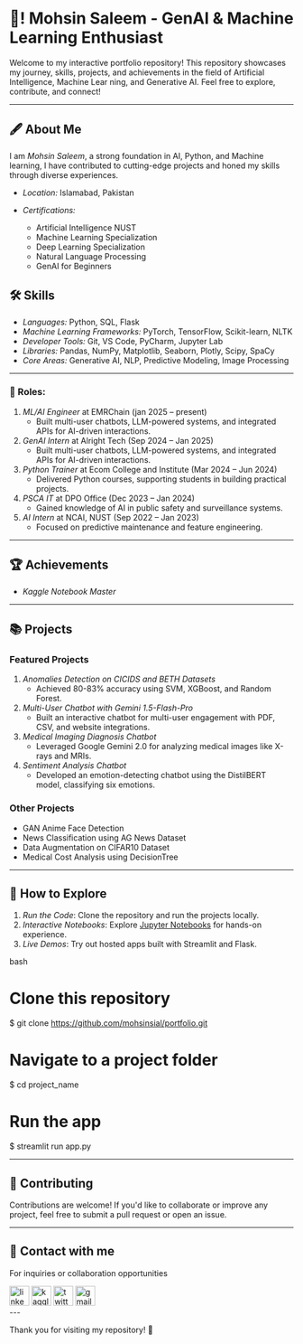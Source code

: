 # 👋! Mohsin Saleem - GenAI & Machine Learning Enthusiast 

Welcome to my interactive portfolio repository! This repository showcases my journey, skills, projects, and achievements in the field of Artificial Intelligence, Machine Lear ning, and Generative AI. Feel free to explore, contribute, and connect!

---

## 🖋 About Me

I am *Mohsin Saleem*, a strong foundation in AI, Python, and Machine learning, I have contributed to cutting-edge projects and honed my skills through diverse experiences.

- *Location:* Islamabad, Pakistan

- *Certifications:* 
  - Artificial Intelligence NUST
  - Machine Learning Specialization
  - Deep Learning Specialization
  - Natural Language Processing
  - GenAI for Beginners


## 🛠 Skills

- *Languages:* Python, SQL, Flask
- *Machine Learning Frameworks:* PyTorch, TensorFlow, Scikit-learn, NLTK
- *Developer Tools:* Git, VS Code, PyCharm, Jupyter Lab
- *Libraries:* Pandas, NumPy, Matplotlib, Seaborn, Plotly, Scipy, SpaCy
- *Core Areas:* Generative AI, NLP, Predictive Modeling, Image Processing

---
 
### 🚀 Roles:
1. *ML/AI Engineer* at EMRChain (jan 2025 – present)
   - Built multi-user chatbots, LLM-powered systems, and integrated APIs for AI-driven interactions. 
1. *GenAI Intern* at Alright Tech (Sep 2024 – Jan 2025)
   - Built multi-user chatbots, LLM-powered systems, and integrated APIs for AI-driven interactions.
2. *Python Trainer* at Ecom College and Institute (Mar 2024 – Jun 2024)
   - Delivered Python courses, supporting students in building practical projects.
3. *PSCA IT* at DPO Office (Dec 2023 – Jan 2024)
   - Gained knowledge of AI in public safety and surveillance systems.
4. *AI Intern* at NCAI, NUST (Sep 2022 – Jan 2023)
   - Focused on predictive maintenance and feature engineering.

---

## 🏆 Achievements

- *Kaggle Notebook Master*

---

## 📚 Projects

### Featured Projects

1. *Anomalies Detection on CICIDS and BETH Datasets*
   - Achieved 80-83% accuracy using SVM, XGBoost, and Random Forest.
2. *Multi-User Chatbot with Gemini 1.5-Flash-Pro*
   - Built an interactive chatbot for multi-user engagement with PDF, CSV, and website integrations.
3. *Medical Imaging Diagnosis Chatbot*
   - Leveraged Google Gemini 2.0 for analyzing medical images like X-rays and MRIs.
4. *Sentiment Analysis Chatbot*
   - Developed an emotion-detecting chatbot using the DistilBERT model, classifying six emotions.

### Other Projects

- GAN Anime Face Detection
- News Classification using AG News Dataset
- Data Augmentation on CIFAR10 Dataset
- Medical Cost Analysis using DecisionTree

---

## 🌟 How to Explore

1. *Run the Code*: Clone the repository and run the projects locally.
2. *Interactive Notebooks*: Explore [Jupyter Notebooks](https://www.kaggle.com/mohsinsial) for hands-on experience.
3. *Live Demos*: Try out hosted apps built with Streamlit and Flask.

bash
# Clone this repository
$ git clone https://github.com/mohsinsial/portfolio.git

# Navigate to a project folder
$ cd project_name

# Run the app
$ streamlit run app.py


---

## 🤝 Contributing

Contributions are welcome! If you'd like to collaborate or improve any project, feel free to submit a pull request or open an issue.

---

## 📩 Contact with me

For inquiries or collaboration opportunities
<div align="left">
  <a href="https://www.linkedin.com/in/mohsinsial" target="_blank"><img src="https://img.shields.io/static/v1?message=LinkedIn&logo=linkedin&label=&color=0077B5&logoColor=white&labelColor=&style=for-the-badge" height="35" alt="linkedin logo"  /></a>
  <a href="https://www.kaggle.com/mohsinsial" target="_blank"><img src="https://img.shields.io/static/v1?message=Kaggle&logo=kaggle&label=&color=20BEFF&logoColor=white&labelColor=&style=for-the-badge" height="35" alt="kaggle logo"  /></a>
  <a href="https://twitter.com/Mohsins9" target="_blank"><img src="https://img.shields.io/static/v1?message=Twitter&logo=twitter&label=&color=1DA1F2&logoColor=white&labelColor=&style=for-the-badge" height="35" alt="twitter logo"  /></a>
  <a href="mailto:mohsinsaleem@example.com"><img src="https://img.shields.io/static/v1?message=Gmail&logo=gmail&label=&color=D14836&logoColor=white&labelColor=&style=for-the-badge" height="35" alt="gmail logo"  /></a>
</div>
---

Thank you for visiting my repository! 🌟
